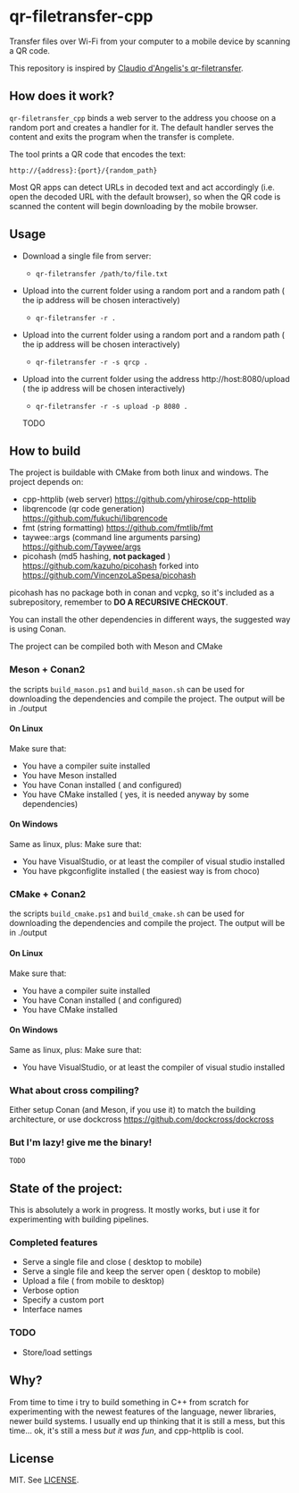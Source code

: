 # qr-filetransfer-cpp

Transfer files over Wi-Fi from your computer to a mobile device by scanning a QR code.

This repository is inspired by [Claudio d'Angelis's qr-filetransfer](https://github.com/claudiodangelis/qr-filetransfer).

## How does it work?

`qr-filetransfer_cpp` binds a web server to the address you choose on a random port and creates a handler for it. The default handler serves the content and exits the program when the transfer is complete.

The tool prints a QR code that encodes the text:

    http://{address}:{port}/{random_path}

Most QR apps can detect URLs in decoded text and act accordingly (i.e. open the decoded URL with the default browser), so when the QR code is scanned the content will begin downloading by the mobile browser.

## Usage

-   Download a single file from server:
    -   `qr-filetransfer /path/to/file.txt`

-   Upload into the current folder using a random port and a random path ( the ip address will be chosen interactively)
    -   `qr-filetransfer -r .`

-   Upload into the current folder using a random port and a random path ( the ip address will be chosen interactively)
    -   `qr-filetransfer -r -s qrcp .`

-   Upload into the current folder using the address http://host:8080/upload  ( the ip address will be chosen interactively)
    -   `qr-filetransfer -r -s upload -p 8080 .`

    TODO

## How to build

The project is buildable with CMake from both linux and windows.
The project depends on:

- cpp-httplib (web server) https://github.com/yhirose/cpp-httplib
- libqrencode (qr code generation) https://github.com/fukuchi/libqrencode
- fmt (string formatting) https://github.com/fmtlib/fmt
- taywee::args (command line arguments parsing) https://github.com/Taywee/args
- picohash (md5 hashing, **not packaged** ) https://github.com/kazuho/picohash forked into https://github.com/VincenzoLaSpesa/picohash

picohash has no package both in conan and vcpkg, so it's included as a subrepository, remember to **DO A RECURSIVE CHECKOUT**.

You can install the other dependencies in different ways, the suggested way is using Conan.

The project can be compiled both with Meson and CMake

### Meson + Conan2
the scripts `build_mason.ps1` and `build_mason.sh` can be used for downloading the dependencies and compile the project. The output will be in ./output

#### On Linux
Make sure that:
-   You have a compiler suite installed
-   You have Meson installed
-   You have Conan installed ( and configured)
-   You have CMake installed ( yes, it is needed anyway by some dependencies)

#### On Windows
Same as linux, plus:
Make sure that:
-   You have VisualStudio, or at least the compiler of visual studio installed
-   You have pkgconfiglite installed ( the easiest way is from choco)

### CMake + Conan2
the scripts `build_cmake.ps1` and `build_cmake.sh` can be used for downloading the dependencies and compile the project. The output will be in ./output

#### On Linux
Make sure that:
-   You have a compiler suite installed
-   You have Conan installed ( and configured)
-   You have CMake installed

#### On Windows
Same as linux, plus:
Make sure that:
-   You have VisualStudio, or at least the compiler of visual studio installed


### What about cross compiling?
Either setup Conan (and Meson, if you use it) to match the building architecture, or use dockcross https://github.com/dockcross/dockcross

### But I'm lazy! give me the binary!
    TODO

## State of the project:

This is absolutely a work in progress.
It mostly works, but i use it for experimenting with building pipelines.

### Completed features
-   Serve a single file and close ( desktop to mobile)
-   Serve a single file and keep the server open ( desktop to mobile)
-   Upload a file ( from mobile to desktop)
-   Verbose option
-   Specify a custom port   
-   Interface names

### TODO 
-   Store/load settings

## Why?

From time to time i try to build something in C++ from scratch for experimenting with the newest features of the language, newer libraries, newer build systems.
I usually end up thinking that it is still a mess, but this time... ok, it's still a mess *but it was fun*, and cpp-httplib is cool.

## License

MIT. See [LICENSE](LICENSE).